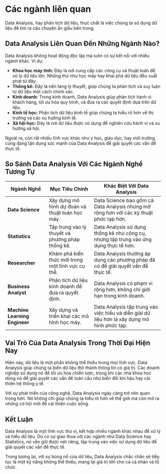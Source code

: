 # Các ngành liên quan

Data Analysis, hay phân tích dữ liệu, thực chất là việc chúng ta sử dụng dữ liệu để tìm ra câu chuyện ẩn giấu bên trong.

## Data Analysis Liên Quan Đến Những Ngành Nào?  
Data Analysis không hoạt động độc lập mà luôn có sự kết nối với nhiều ngành khác. Ví dụ:  
- **Khoa học máy tính:** Đây là nơi cung cấp các công cụ và thuật toán để xử lý dữ liệu lớn. Những thứ như học máy hay khai phá dữ liệu đều xuất phát từ đây.  
- **Thống kê:** Đây là nền tảng lý thuyết, giúp chúng ta phân tích và suy luận từ dữ liệu một cách chính xác.  
- **Kinh doanh:** Trong kinh doanh, Data Analysis giúp phân tích hành vi khách hàng, tối ưu hóa quy trình, và đưa ra các quyết định dựa trên dữ liệu.  
- **Kinh tế học:** Phân tích dữ liệu kinh tế giúp chúng ta hiểu rõ hơn về thị trường và các xu hướng kinh tế.  
- **Xã hội học:** Đây là nơi dữ liệu được sử dụng để nghiên cứu hành vi và xu hướng xã hội.  

Ngoài ra, còn rất nhiều lĩnh vực khác như y học, giáo dục, hay môi trường cũng đang tận dụng sức mạnh của Data Analysis để giải quyết các vấn đề thực tế.  

## So Sánh Data Analysis Với Các Ngành Nghề Tương Tự  

| **Ngành Nghề**       | **Mục Tiêu Chính**                                                                 | **Khác Biệt Với Data Analysis**                                                                 |
|-----------------------|------------------------------------------------------------------------------------|-------------------------------------------------------------------------------------------------|
| **Data Science**      | Xây dựng mô hình dự đoán và thuật toán học máy.                                    | Data Science bao gồm cả Data Analysis nhưng mở rộng hơn với các kỹ thuật phức tạp hơn.         |
| **Statistics**        | Tập trung vào lý thuyết và phương pháp thống kê.                                   | Data Analysis sử dụng thống kê như công cụ, nhưng tập trung vào ứng dụng thực tế hơn.           |
| **Researcher**        | Khám phá kiến thức mới trong một lĩnh vực cụ thể.                                 | Data Analysis thường áp dụng các phương pháp đã có để giải quyết vấn đề thực tế.               |
| **Business Analyst**  | Phân tích dữ liệu kinh doanh để đưa ra quyết định.                                | Data Analysis có phạm vi rộng hơn, không chỉ giới hạn trong kinh doanh.                        |
| **Machine Learning Engineer** | Xây dựng và triển khai các mô hình học máy.                                | Data Analysis tập trung vào việc hiểu và diễn giải dữ liệu hơn là xây dựng mô hình phức tạp.   |

## Vai Trò Của Data Analysis Trong Thời Đại Hiện Nay  
Hiện nay, dữ liệu là một phần không thể thiếu trong mọi lĩnh vực. Data Analysis giúp chúng ta biến dữ liệu thô thành thông tin có giá trị. Các doanh nghiệp sử dụng nó để tối ưu hóa chiến lược, trong khi các nhà khoa học dùng nó để giải quyết các vấn đề toàn cầu như biến đổi khí hậu hay cải thiện hệ thống y tế.  

Với sự phát triển của công nghệ, Data Analysis ngày càng trở nên quan trọng hơn. Nó không chỉ giúp chúng ta hiểu rõ hơn về thế giới mà còn mở ra những cơ hội mới để cải thiện cuộc sống.  

## Kết Luận  
Data Analysis là một lĩnh vực thú vị, kết hợp nhiều ngành khác nhau để xử lý và hiểu dữ liệu. Dù có sự giao thoa với các ngành như Data Science hay Statistics, nó vẫn giữ được nét riêng, tập trung vào việc sử dụng dữ liệu để giải quyết các vấn đề thực tế.  

Trong tương lai, với sự bùng nổ của dữ liệu, Data Analysis chắc chắn sẽ tiếp tục là một kỹ năng không thể thiếu, mang lại giá trị lớn cho cả cá nhân và tổ chức.  